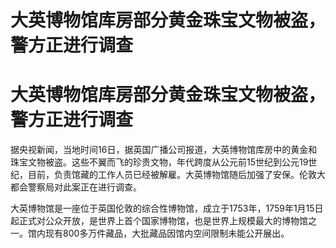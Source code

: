 # 大英博物馆库房部分黄金珠宝文物被盗，警方正进行调查

# 大英博物馆库房部分黄金珠宝文物被盗，警方正进行调查

据央视新闻，当地时间16日，据英国广播公司报道，大英博物馆库房中的黄金和珠宝文物被盗。这些不翼而飞的珍贵文物，年代跨度从公元前15世纪到公元19世纪，目前，负责馆藏的工作人员已经被解雇。大英博物馆随后加强了安保。伦敦大都会警察局对此案正在进行调查。

大英博物馆是一座位于英国伦敦的综合性博物馆，成立于1753年，1759年1月15日起正式对公众开放，是世界上首个国家博物馆，也是世界上规模最大的博物馆之一。馆内现有800多万件藏品，大批藏品因馆内空间限制未能公开展出。

